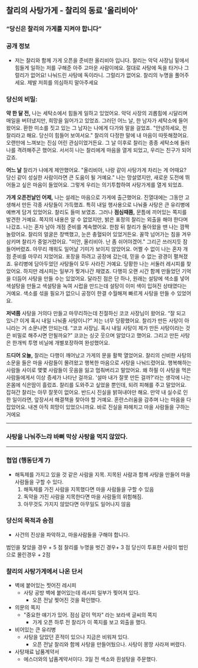 ## **찰리의 사탕가게 - 찰리의 동료 '올리비아'**

### “당신은 찰리의 가게를 지켜야 합니다”

### 공개 정보

- 저는 찰리와 함께 가게 오픈을 준비한 올리비아 입니다. 찰리는 악덕 사장님 밑에서 힘들게 일하는 저를 구해준 아주 고마운 사람이에요. 절대로 사탕에 독을 타거나 그럴리가 없어요! 나눠드린 사탕에 독이라니. 그럴리가 없어요. 찰리의 누명을 풀어주세요. 제발 저희를 의심하지 말아주세요

### **당신의 비밀:**

**약 한 달 전,** 나는 세탁소에서 힘들게 일하고 있었어요. 악덕 사장의 괴롭힘에 시달리며 매일을 버텨냈지만, 희망을 잃어가고 있었죠. 그러던 어느 날, 한 남자가 세탁소에 들어왔어요. 환한 미소를 짓고 있는 그 남자는 나에게 다가와 말을 걸었죠. "안녕하세요, 전 찰리라고 해요. 당신이 힘들어 보여서요." 찰리의 다정한 말에 내 마음이 따뜻해졌어요. 오랜만에 느껴보는 진심 어린 관심이었거든요. 그 날 이후로 찰리는 종종 세탁소에 들러 나를 격려해주곤 했어요. 서서히 나는 찰리에게 마음을 열게 되었고, 우리는 친구가 되어갔죠.

**어느 날** 찰리가 나에게 제안했어요. "올리비아, 나랑 같이 사탕가게 차리는 게 어때요? 당신 같이 성실한 사람이라면 큰 도움이 될 거예요." 나는 망설였지만, 새로운 도전에 뛰어들고 싶은 마음이 들었어요. 그렇게 우리는 의기투합하여 사탕가게를 열게 되었죠.

**가게 오픈전날인 어제,** 나는 설레는 마음으로 가게에 출근했어요. 진열대에는 그동안 고생해서 만든 각종 사탕들이 가득했죠. 특히 내일 행사용으로 나눠줄 사탕은 큰 유리병에 예쁘게 담겨 있었어요. 찰리도 들떠 보였죠. 그러나 **점심때쯤,** 문틈에 끼어있는 쪽지를 발견한 거예요. 쪽지의 내용은 알 수 없었지만, 밝은 표정의 찰리는 외출을 해야 한다며 나갔죠. 나는 혼자 남아 개점 준비를 계속했어요. 한참 뒤 찰리가 돌아왔을 땐 나는 깜짝 놀랐어요. 찰리의 얼굴은 창백했고, 눈은 충혈되어 있었거든요. 꼴깍 넘어가는 침을 겨우 삼키며 찰리가 중얼거렸어요. "미안, 올리비아. 난 좀 쉬어야겠어." 그리곤 쓰러지듯 잠들어버렸죠. 아무리 깨워도 일어날 기미가 보이지 않았어요. 어쩔 수 없이 나는 혼자 개점 준비를 마무리 지었어요. 포장을 하려고 공장에 갔는데, 믿을 수 없는 광경이 펼쳐졌죠. 유리병에 담아두었던 사탕들이 모두 사라진 거예요. 당황한 나는 서둘러 레시피를 찾았어요. 하지만 레시피는 일부가 찢겨나간 채였죠. 다행히 오랜 시간 함께 만들었던 기억을 더듬어 사탕을 만들 수는 있었어요. 달라진 점은 단 하나, 원래는 설탕에 색소를 넣어 색설탕을 만들고 색설탕을 녹여 시럽을 만드는데 설탕이 이미 색이 입혀진 상태였다는 거예요. 색소를 섞을 필요가 없으니 공정이 한결 수월해져 빠르게 사탕을 만들 수 있었어요.

**저녁쯤** 사탕을 거의다 만들고 마무리하는데 친절하신 코코 사장님이 왔어요. “잘 되고 있니? 이게 혹시 내일 나눠줄 사탕이니?” 저는 너무 당황했어요. 찰리가 만든 사탕이 아니라는 거 소문나면 안되는데. “코코 사장님. 혹시 내일 사탕이 제가 만든 사탕이라는 것은 비밀로 해주시면 안될까요?” 코코는 싱긋 웃으며 알았다고 했어요. 그리고 만든 사탕은 한개씩 투명 비닐에 개별포장하여 완성했어요.

**드디어 오늘,** 찰리는 다행이 깨어났고 가게의 문을 활짝 열었어요. 찰리의 신비한 사탕의 소문을 들은 마을 사람들이 몰려왔고 행복한 마음으로 사탕을 나눠드렸어요. 행복해하는 사람들 사이로 몇몇 사람들이 웃음을 잃고 멈춰버리고 말았어요. 왜 하필 이 사탕을 먹은 사람들에게서 이상 증세가 나타난 걸까요. '설마 내가 잘못 만든 걸까?'라는 생각에 나는 온몸에 식은땀이 흘렀죠. 찰리를 도와주고 싶었을 뿐인데, 되려 피해를 주고 말았어요. 잡혀간 찰리는 아무 잘못이 없어요. 반드시 진실을 밝혀내야만 해요. 만약 내 실수로 인한 일이라면, 앞장서서 해결책을 찾아야 할 거예요. 혼란스러움을 감추며 나는 마음을 다잡았어요. 내겐 아직 희망이 있었으니까요. 바로 진실을 파헤치고 마을 사람들을 구하는 거에요

---

### 사탕을 나눠주느랴 바뻐 막상 사탕을 먹지 않았다.

---

### 협업 (행동단계 7)

- 해독제를 가지고 있을 것 같은 사람을 지목. 지목된 사람과 함께 사탕을 만들어 마을사람들을 구할 수 있다.
    1. 해독제를 가진 사람을 지목했다면 마을 사람들을 구할 수 있음
    2. 독약을 가진 사람을 지목한다면 마을 사람들의 위험해짐.
    3. 아무것도 가지지 않았다면 아무일도 일어나지 않음

### **당신의 목적과 승점**

- 사건의 진상을 파악하고, 마을사람들을 구해야 합니다.

범인을 찾았을 경우 + 5 점 찰리를 누명을 벗긴 경우+ 3 점 당신이 투표한 사람이 범인으로 몰린경우 + 2점

### 찰리의 사탕가게에서 나온 단서

- 벽에 붙어있는 찟어진 레시피
    - 사탕 공방 벽에 붙어있는데 레시피 일부가 찢어져 있다.
        - 오픈 전날 찢어진 것을 확인했다.
- 의문의 쪽지
    - "중요한 얘기가 있어. 점심 같이 먹자" 라는 보라색 글씨의 쪽지
        - 가게 오픈 하루 전 찰리가 이 쪽지를 보고 외출을 했다.
- 비어있는 큰 유리병
    - 사탕을 담았던 흔적이 있으나 지금은 비워져 있다.
        - 오픈 전날 찰리와 함께 사탕을 만들어뒀으나. 사탕이 몽땅 사라져 버렸다.
- 사탕재료 납품계약서
    - 에스더와의 납품계약서이다. 3일 전 색소와 흰설탕을 주문했다.
